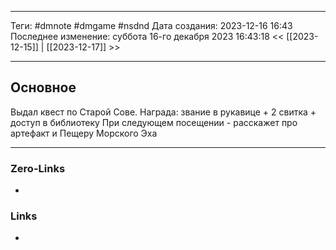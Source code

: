 ___
Теги: #dmnote #dmgame #nsdnd 
Дата создания: 2023-12-16 16:43 
Последнее изменение: суббота 16-го декабря 2023 16:43:18
<< [[2023-12-15]] | [[2023-12-17]] >> 
___
## Основное

Выдал квест по Старой Сове.
Награда: звание в рукавице + 2 свитка + доступ в библиотеку
При следующем посещении - расскажет про артефакт и Пещеру Морского Эха

___
### Zero-Links
- 

### Links
- 
